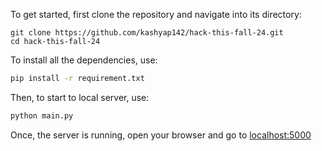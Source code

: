 To get started, first clone the repository and navigate into its directory:

```
git clone https://github.com/kashyap142/hack-this-fall-24.git
cd hack-this-fall-24
```

To install all the dependencies, use:

```bash
pip install -r requirement.txt
```

Then, to start to local server, use:

```bash
python main.py
```

Once, the server is running, open your browser and go to [localhost:5000](localhost:5000)
